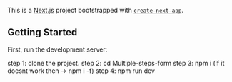 This is a [Next.js](https://nextjs.org) project bootstrapped with [`create-next-app`](https://github.com/vercel/next.js/tree/canary/packages/create-next-app).

## Getting Started

First, run the development server:

step 1: clone the project.
step 2: cd Multiple-steps-form
step 3: npm i (if it doesnt work then -> npm i -f)
step 4: npm run dev